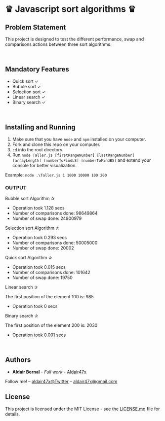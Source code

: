 <h1>♛ Javascript sort algorithms ♛ </h1>

<h2>Problem Statement</h2>

<p>
This project is designed to test the different performance, swap and comparisons actions between three sort algorithms.
</p>

<br>

<h2>Mandatory Features</h2>
<ul>

<li>
Quick sort ✓
</li>

<li>
Bubble sort ✓
</li>

<li>
Selection sort ✓
</li>

<li>
Linear search ✓
</li>

<li>
Binary search ✓
</li>


</ul>


<br>

## Installing and Running

1. Make sure that you have `node` and `npm` installed on your computer.
2. Fork and clone this repo on your computer.
3. `cd` into the root directory.
4. Run `node Taller.js [firstRangeNumber] [lastRangeNumber] [arrayLength] [numberToFindLS] [numberToFindBS]` and extend your console for better visualization.


Example: ` node .\Taller.js 1 1000 10000 100 200 `

### OUTPUT
Bubble sort Algorithm ✰

- Operation took 1.128 secs
- Number of comparisons done:  98649864
- Number of swap done:  24900979

Selection sort Algorithm ✰

- Operation took 0.293 secs
- Number of comparisons done:  50005000
- Number of swap done:  20002

Quick sort Algorithm ✰

- Operation took 0.015 secs
- Number of comparisons done:  101642
- Number of swap done:  19750

Linear search  ✰

The first position of the element  100 is:  985

- Operation took 0 secs

Binary search  ✰

The first position of the element  200 is:  2030

- Operation took 0.001 secs


<br>

## Authors

* **Aldair Bernal** - *Full work* - [Aldair47x](https://github.com/Aldair47x)


Follow me! – [aldair47x@Twitter](https://twitter.com/aldair47x) – aldair47x@gmail.com

## License

This project is licensed under the MIT License - see the [LICENSE.md](LICENSE.md) file for details.
